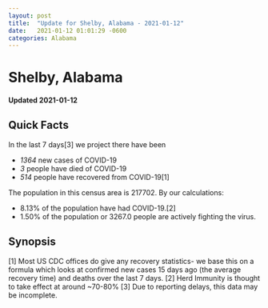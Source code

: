 ```yaml
---
layout: post
title:  "Update for Shelby, Alabama - 2021-01-12"
date:   2021-01-12 01:01:29 -0600
categories: Alabama
---
```


# Shelby, Alabama
#### Updated 2021-01-12

## Quick Facts

In the last 7 days[3] we project there have been
- *1364* new cases of COVID-19
- *3* people have died of COVID-19
- *514* people have recovered from COVID-19[1]

The population in this census area is 217702. By our calculations:
- 8.13% of the population have had COVID-19.[2]
- 1.50% of the population or 3267.0 people are actively fighting the virus.

## Synopsis




[1] Most US CDC offices do give any recovery statistics- we base this on a formula which looks at confirmed new cases
15 days ago (the average recovery time) and deaths over the last 7 days.
[2] Herd Immunity is thought to take effect at around ~70-80%
[3] Due to reporting delays, this data may be incomplete. 
    
